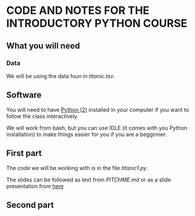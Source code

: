 # CODE AND NOTES FOR THE INTRODUCTORY PYTHON COURSE

## What you will need

### Data
We will be using the data foun in *titanic.tsv*.

## Software
You will need to have [Python (2)](https://www.python.org/downloads/) installed in your computer if you want to follow the class interactively.

We will work from bash, but you can use IDLE (it comes with you Python installation) to make things easier for you if you are a begginner.

## First part

The code we will be working with is in the file *titanic1.py*.

The slides can be followed as text from *PITCHME.md* or as a slide presentation from [here](https://gitpitch.com/atelabaz/bhg2018/master?p=Python)

## Second part



